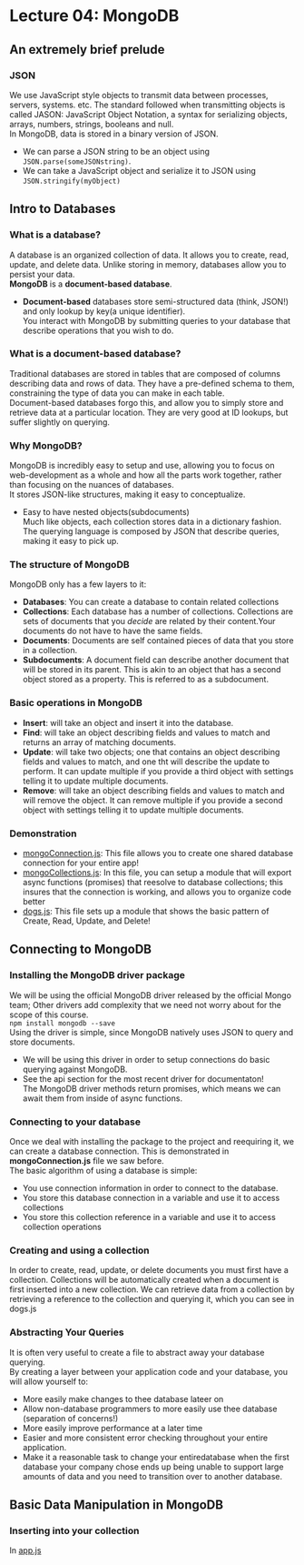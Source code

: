 # Lecture 04: MongoDB

## An extremely brief prelude
### JSON
We use JavaScript style objects to transmit data between processes, servers, systems. etc. The standard followed when transmitting objects is called JASON: JavaScript Object Notation, a syntax for serializing objects, arrays, numbers, strings, booleans and null.  
In MongoDB, data is stored in a binary version of JSON.  
  + We can parse a JSON string to be an object using `JSON.parse(someJSONstring)`.
  + We can take a JavaScript object and serialize it to JSON using `JSON.stringify(myObject)`

## Intro to Databases
### What is a database? 
A database is an organized collection of data. It allows you to create, read, update, and delete data. Unlike storing in memory, databases allow you to persist your data.  
__MongoDB__ is a __document-based database__.
  + __Document-based__ databases store semi-structured data (think, JSON!) and only lookup by key(a unique identifier).  
You interact with MongoDB by submitting queries to your database that describe operations that you wish to do. 

### What is a document-based database?
Traditional databases are stored in tables that are composed of columns describing data and rows of data. They have a pre-defined schema to them, constraining the type of data you can make in each table.  
Document-based databases forgo this, and allow you to simply store and retrieve data at a particular location. They are very good at ID lookups, but suffer slightly on querying.

### Why MongoDB?
MongoDB is incredibly easy to setup and use, allowing you to focus on web-development as a whole and how all the parts work together, rather than focusing on the nuances of databases.  
It stores JSON-like structures, making it easy to conceptualize.
  + Easy to have nested objects(subdocuments)  
Much like objects, each collection stores data in a dictionary fashion.  
The querying language is composed by JSON that describe queries, making it easy to pick up. 

### The structure of MongoDB
MongoDB only has a few layers to it:
  + __Databases__: You can create a database to contain related collections
  + __Collections__: Each database has a number of collections. Collections are sets of documents that you _decide_ are related by their content.Your documents do not have to have the same fields.
  + __Documents__: Documents are self contained pieces of data that you store in a collection. 
  + __Subdocuments__: A document field can describe another document that will be stored in its parent. This is akin to an object that has a second object stored as a property. This is referred to as a subdocument. 

### Basic operations in MongoDB 
  + __Insert__: will take an object and insert it into the database. 
  + __Find__: will take an object describing fields and values to match and returns an array of matching documents.
  + __Update__: will take two objects; one that contains an object describing fields and values to match, and one tht will describe the update to perform. It can update multiple if you provide a third object with settings telling it to update multiple documents. 
  + __Remove__: will take an object describing fields and values to match and will remove the object. It can remove multiple if you provide a second object with settings telling it to update multiple documents. 

### Demonstration
  + [mongoConnection.js](): This file allows you to create one shared database connection for your entire app!
  + [mongoCollections.js](): In this file, you can setup a module that will export async functions (promises) that reesolve to database collections; this insures that the connection is working, and allows you to organize code better 
  + [dogs.js](): This file sets up a module that shows the basic pattern of Create, Read, Update, and Delete!

## Connecting to MongoDB
### Installing the MongoDB driver package
We will be using the official MongoDB driver released by the official Mongo team; Other drivers add complexity that we need not worry about for the scope of this course.  
`npm install mongodb --save`  
Using the driver is simple, since MongoDB natively uses JSON to query and store documents.
  + We will be using this driver in order to setup connections do basic querying against MongoDB. 
  + See the api section for the most recent driver for documentaton!  
The MongoDB driver methods return promises, which means we can await them from inside of async functions.

### Connecting to your database 
Once we deal with installing the package to the project and reequiring it, we can create a database connection. This is demonstrated in __mongoConnection.js__ file we saw before.  
The basic algorithm of using a database is simple: 
  + You use connection information in order to connect to the database. 
  + You store this database connection in a variable and use it to access collections 
  + You store this collection reference in a variable and use it to access collection operations 

### Creating and using a collection
In order to create, read, update, or delete documents you must first have a collection. Collections will be automatically created when a document is first inserted into a new collection. We can retrieve data from a collection by retrieving a reference to the collection and querying it, which you can see in dogs.js

### Abstracting Your Queries 
It is often very useful to create a file to abstract away your database querying.  
By creating a layer between your application code and your database, you will allow yourself to: 
  + More easily make changes to thee database lateer on 
  + Allow non-database programmers to more easily use thee database (separation of concerns!)
  + More easily improve performance at a later time 
  + Easier and more consistent error checking throughout your entire application.
  + Make it a reasonable task to change your entiredatabase when the first database your company chose ends up being unable to support large amounts of data and you need to transition over to another database. 
  

## Basic Data Manipulation in MongoDB
### Inserting into your collection
In [app.js]() 